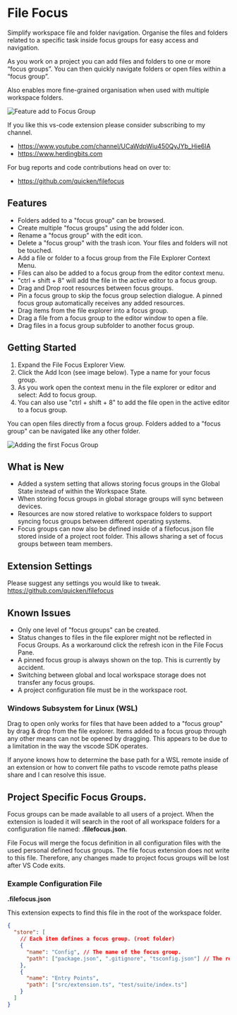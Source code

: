 # File Focus

Simplify workspace file and folder navigation. Organise the files and folders related to a specific task inside focus groups for easy access and navigation.

As you work on a project you can add files and folders to one or more “focus groups”. You can then quickly navigate folders or open files within a “focus group”.

Also enables more fine-grained organisation when used with multiple workspace folders.

![Feature add to Focus Group](https://github.com/quicken/filefocus/blob/master/resources/file-focus_demo.gif?raw=true)

If you like this vs-code extension please consider subscribing to my channel.

- https://www.youtube.com/channel/UCaWdpWiu450QyJYb_Hie6lA
- https://www.herdingbits.com

For bug reports and code contributions head on over to:

- https://github.com/quicken/filefocus

## Features

- Folders added to a "focus group" can be browsed.
- Create multiple "focus groups" using the add folder icon.
- Rename a "focus group" with the edit icon.
- Delete a "focus group" with the trash icon. Your files and folders will not be touched.
- Add a file or folder to a focus group from the File Explorer Context Menu.
- Files can also be added to a focus group from the editor context menu.
- "ctrl + shift + 8" will add the file in the active editor to a focus group.
- Drag and Drop root resources between focus groups.
- Pin a focus group to skip the focus group selection dialogue. A pinned focus group automatically receives any added resources.
- Drag items from the file explorer into a focus group.
- Drag a file from a focus group to the editor window to open a file.
- Drag files in a focus group subfolder to another focus group.

## Getting Started

1. Expand the File Focus Explorer View.
2. Click the Add Icon (see image below). Type a name for your focus group.
3. As you work open the context menu in the file explorer or editor and select: Add to focus group.
4. You can also use "ctrl + shift + 8" to add the file open in the active editor to a focus group.

You can open files directly from a focus group. Folders added to a "focus group" can be navigated like any other folder.

![Adding the first Focus Group](https://github.com/quicken/filefocus/blob/master/resources/started.png?raw=true)

## What is New

- Added a system setting that allows storing focus groups in the Global State instead of within the Workspace State.
- When storing focus groups in global storage groups will sync between devices.
- Resources are now stored relative to workspace folders to support syncing focus groups between different operating systems.
- Focus groups can now also be defined inside of a filefocus.json file stored inside of a project root folder. This allows sharing a set of focus groups between team members.

## Extension Settings

Please suggest any settings you would like to tweak.
https://github.com/quicken/filefocus

## Known Issues

- Only one level of "focus groups" can be created.
- Status changes to files in the file explorer might not be reflected in Focus Groups. As a workaround click the refresh icon in the File Focus Pane.
- A pinned focus group is always shown on the top. This is currently by accident.
- Switching between global and local workspace storage does not transfer any focus groups.
- A project configuration file must be in the workspace root.

### Windows Subsystem for Linux (WSL)

Drag to open only works for files that have been added to a "focus group" by drag & drop from the file explorer. Items added to a focus group
through any other means can not be opened by dragging. This appears to be due to a limitation in the way the vscode SDK operates.

If anyone knows how to determine the base path for a WSL remote inside of an extension or how to convert file paths to vscode remote paths please
share and I can resolve this issue.

## Project Specific Focus Groups.

Focus groups can be made available to all users of a project. When the extension is loaded it will search in the root of all workspace folders for a configuration file named: **.filefocus.json**.

File Focus will merge the focus definition in all configuration files with the used personal defined focus groups. The file focus extension does not write to this file. Therefore, any changes
made to project focus groups will be lost after VS Code exits.

### Example Configuration File

**.filefocus.json**

This extension expects to find this file in the root of the workspace folder.

```json
{
  "store": [
    // Each item defines a focus group. (root folder)
    {
      "name": "Config", // The name of the focus group.
      "path": ["package.json", ".gitignore", "tsconfig.json"] // The relative paths from the project root to the resource.
    },
    {
      "name": "Entry Points",
      "path": ["src/extension.ts", "test/suite/index.ts"]
    }
  ]
}
```
